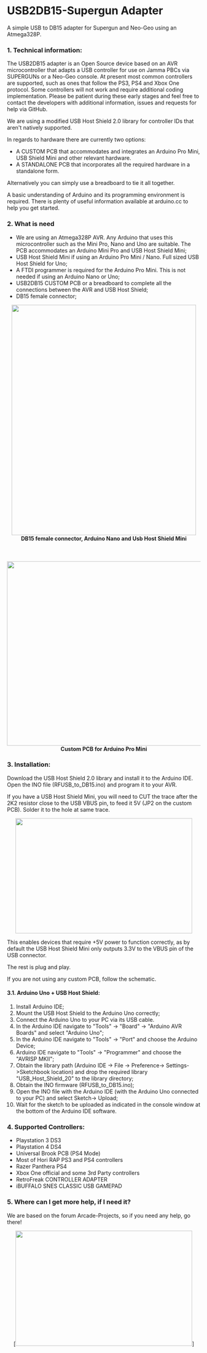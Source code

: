 # USB2DB15-Supergun Adapter


A simple USB to DB15 adapter for Supergun and Neo-Geo using an Atmega328P.


### 1. Technical information:

The USB2DB15 adapter is an Open Source device based on an AVR microcontroller that adapts a USB controller for use on Jamma PBCs via SUPERGUNs or a Neo-Geo console.
At present most common controllers are supported, such as ones that follow the PS3, PS4 and Xbox One protocol. Some controllers will not work and require additional coding implementation. Please be patient during these early stages and feel free to contact the developers with additional information, issues and requests for help via GitHub.


We are using a modified USB Host Shield 2.0 library for controller IDs that aren't natively supported. 


In regards to hardware there are currently two options:

- A CUSTOM PCB that accommodates and integrates an Arduino Pro Mini, USB Shield Mini and other relevant hardware.
- A STANDALONE PCB that incorporates all the required hardware in a standalone form.

Alternatively you can simply use a breadboard to tie it all together. 


A basic understanding of Arduino and its programming environment is required. There is plenty of useful information available at arduino.cc to help you get started.

### 2. What is need


* We are using an Atmega328P AVR. Any Arduino that uses this microcontroller such as the Mini Pro, Nano and Uno are suitable. The PCB accommodates an Arduino Mini Pro and USB Host Shield Mini;
* USB Host Shield Mini if using an Arduino Pro Mini / Nano. Full sized USB Host Shield for Uno;
* A FTDI programmer is required for the Arduino Pro Mini. This is not needed if using an Arduino Nano or Uno;
* USB2DB15 CUSTOM PCB or a breadboard to complete all the connections between the AVR and USB Host Shield;
* DB15 female connector;

<p align="center">
  <img width="480" height="600" src="https://i.imgur.com/voZmPqe.jpg">
 <br>
  <b>DB15 female connector, Arduino Nano and Usb Host Shield Mini</b><br>
<br>
	<br>
	<br>
	
<img width="680" height="480" src="https://i.imgur.com/CMmYJeC.png">
 <br>
  <b>Custom PCB for Arduino Pro Mini</b><br>

	
</p>
  		   

### 3. Installation:

Download the USB Host Shield 2.0 library and install it to the Arduino IDE. Open the INO file (RFUSB_to_DB15.ino) and program it to your AVR.  

If you have a USB Host Shield Mini, you will need to CUT the trace after the 2K2 resistor close to the USB VBUS pin, to feed it 5V (JP2 on the custom PCB). Solder it to the hole at same trace. 

<p align="center">
  <img width="460" height="300" src="https://i.imgur.com/vGgNsPl.png">
</p>


This enables devices that require +5V power to function correctly, as by default the USB Host Shield Mini only outputs 3.3V to the VBUS pin of the USB connector.


The rest is plug and play. 

If you are not using any custom PCB, follow the schematic.


#### 3.1. Arduino Uno + USB Host Shield:

1. Install Arduino IDE; 
2. Mount the USB Host Shield to the Arduino Uno correctly; 
3. Connect the Arduino Uno to your PC via its USB cable. 
4. In the Arduino IDE navigate to "Tools" -> "Board" -> "Arduino AVR Boards" and select "Arduino Uno";
5. In the Arduino IDE navigate to "Tools" -> "Port" and choose the Arduino Device; 
6.  Arduino IDE navigate to "Tools" -> "Programmer" and choose the "AVRISP MKII"; 
7. Obtain the library path (Arduino IDE -> File -> Preference-> Settings->Sketchbook location) and drop the required library  "USB_Host_Shield_20"  to the library directory; 
8. Obtain the INO firmware (RFUSB_to_DB15.ino);
9. Open the INO file with the Arduino IDE (with the Arduino Uno connected to your PC) and select Sketch-> Upload; 
10. Wait for the sketch to be uploaded as indicated in the console window at the bottom of the Arduino IDE software.


### 4. Supported Controllers:    

- Playstation 3 DS3
- Playstation 4 DS4
- Universal Brook PCB (PS4 Mode)
- Most of Hori RAP PS3 and PS4 controllers	
- Razer Panthera PS4
- Xbox One official and some 3rd Party controllers
- RetroFreak CONTROLLER ADAPTER
- iBUFFALO SNES CLASSIC USB GAMEPAD



### 5. Where can I get more help, if I need it?

We are based on the forum Arcade-Projects, so if you need any help, go there!

<p align="center">
<a href="https://www.arcade-projects.com/forums/index.php?thread/14205-open-source-usb-to-db15-for-supergun-adapter/">
  [<img width="460" height="300" src="https://i.imgur.com/7arl7Zn.png">]
</p>


	
    

